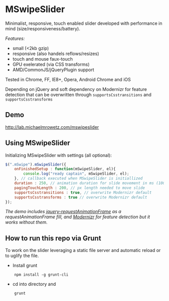 MSwipeSlider
==============

Minimalist, responsive, touch enabled slider developed with performance in mind (size/responsiveness/battery).

*Features:*
- small (<2kb gzip)
- responsive (also handels reflows/resizes)
- touch and mouse faux-touch
- GPU exelerated (via CSS transforms)
- AMD/CommonJS/jQueryPlugin support

Tested in Chrome, FF, IE8+, Opera, Android Chrome and iOS

Depending on jQuery and soft dependency on Modernizr for feature detection that can be overwritten through `supportsCsstransitions` and `supportsCsstransforms`


Demo
----
http://lab.michaelmrowetz.com/mswipeslider


Using MSwipeSlider
------------------
Initializing MSwipeSlider with settings (all optional):

```JavaScript
$(".mSwipe").mSwipeSlider({
    onFinishedSetup : function(mSwipeSlider, el){
        console.log("ready captain", mSwipeSlider, el);
    }, // callback executed when MSwipeSlider is initiallized
    duration : 250, // animation duration for slide movement in ms (1000ms = 1sec)
    pagingTouchLength : 200, // px length needed to move slide
    supportsCsstransitions : true, // overwrite Modernizr default
    supportsCsstransforms : true // overwrite Modernizr default
});
```

_The demo includes [jquery-requestAnimationFrame](https://github.com/gnarf/jquery-requestAnimationFrame) as a requestAnimationFrame fill, and [Modernizr](http://modernizr.com/) for feature detection but it works without them._


How to run this repo via Grunt
-------------------------
To work on the slider leveraging a static file server and automatic reload or to uglify the file.

- Install grunt
 ```
     npm install -g grunt-cli
 ```
- cd into directory and 
 ```
     grunt
 ```